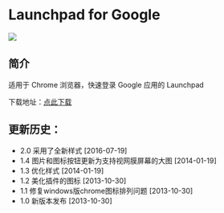 # Launchpad for Google

![](https://raw.githubusercontent.com/cgzero/launchpad-for-google/master/tmp/screen-shot1.png)

## 简介

适用于 Chrome 浏览器，快速登录 Google 应用的 Launchpad

下载地址：[点此下载](https://chrome.google.com/webstore/detail/eilnaglmefieihnoliabhdbfldhimbog)

## 更新历史：

- 2.0 采用了全新样式 [2016-07-19]
- 1.4 图片和图标按钮更新为支持视网膜屏幕的大图 [2014-01-19]
- 1.3 优化样式 [2014-01-19]
- 1.2 美化插件的图标 [2013-10-30]
- 1.1 修复windows版chrome图标排列问题 [2013-10-30]
- 1.0 新版本发布 [2013-10-30]
